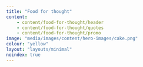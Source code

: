 ```yaml
---
title: "Food for thought"
content:
    - content/food-for-thought/header
    - content/food-for-thought/quotes
    - content/food-for-thought/promo
image: "media/images/content/hero-images/cake.png"
colour: "yellow"
layout: "layouts/minimal"
noindex: true
---
```

